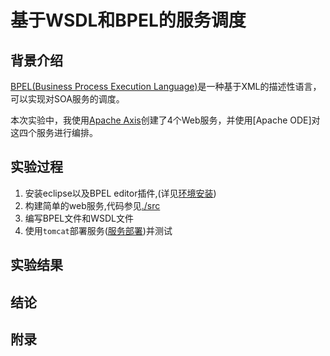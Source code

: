 # 基于WSDL和BPEL的服务调度

## 背景介绍

[BPEL(Business Process Execution Language)][BPELStandard]是一种基于XML的描述性语言，可以实现对SOA服务的调度。

本次实验中，我使用[Apache Axis](ApacheAxis)创建了4个Web服务，并使用[Apache ODE]对这四个服务进行编排。

## 实验过程

1. 安装eclipse以及BPEL editor插件,(详见[环境安装])
2. 构建简单的web服务,代码参见[./src](./src)
3. 编写BPEL文件和WSDL文件
4. 使用`tomcat`部署服务([服务部署])并测试

## 实验结果

## 结论


## 附录

[BPELStandard]:(http://docs.oasis-open.org/wsbpel/2.0/OS/wsbpel-v2.0-OS.html)
[环境安装]:(./installation.md)
[服务部署]:(./installation.md)
